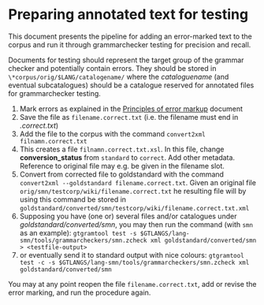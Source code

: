 # Preparing annotated text for testing

This document presents the pipeline for adding an error-marked text to the corpus and run it through grammarchecker testing for precision and recall.

Documents for testing should represent the target group of the grammar checker and potentially contain errors. They should be stored in `\*corpus/orig/$LANG/catalogename/`
where the _cataloguename_ (and eventual subcatalogues) should be a catalogue reserved for annotated files for grammarchecker testing.

1. Mark errors as explained in the [Principles of error markup](../spelling/testdoc/error-markup.html) document
1. Save the file as `filename.correct.txt` (i.e. the filename must end in _.correct.txt_)
1. Add the file to the corpus with the command `convert2xml filnamn.correct.txt`
1. This creates a file `filnamn.correct.txt.xsl`. In this file, change **conversion_status** from `standard` to `correct`. Add other metadata. Reference to original file may e.g. be given in the filename slot.
1. Convert from corrected file to goldstandard with the command `convert2xml --goldstandard filename.correct.txt`. Given an original file `orig/smn/testcorp/wiki/filename.correct.txt` he resulting file will by using this command be stored in `goldstandard/converted/smn/testcorp/wiki/filename.correct.txt.xml`
1. Supposing you have (one or) several files and/or catalogues under _goldstandard/converted/smn_, you may then run the command (with `smn` as an example):
   `gtgramtool test -s $GTLANGS/lang-smn/tools/grammarcheckers/smn.zcheck xml goldstandard/converted/smn > <testfile-output>`
1. or eventually send it to standard output with nice colours:
   `gtgramtool test -c -s $GTLANGS/lang-smn/tools/grammarcheckers/smn.zcheck xml goldstandard/converted/smn`

You may at any point reopen the file `filename.correct.txt`, add or revise the error marking, and run the procedure again.
